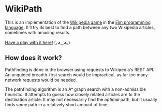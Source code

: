 # WikiPath

This is an implementation of the [Wikipedia game](https://en.wikipedia.org/wiki/Wikipedia:Wiki_Game) in the [Elm programming language](http://elm-lang.org/). It'll try its best to find a path between any two Wikipedia articles, sometimes with amusing results.

[Have a play with it here!](https://fizwidget.github.io/wiki-path/index.html) (｡◕‿◕｡)

## How does it work?

Pathfinding is done in the browser using requests to Wikipedia's REST API. An unguided breadth-first search would be impractical, as far too many network requests would be needed.

The pathfinding algorithm is an A* graph search with a non-admissible heuristic. It attempts to guess how closely related articles are to the destination article. It may not necessarily find the *optimal* path, but it usually finds *some* path in a relatively short amount of time.

